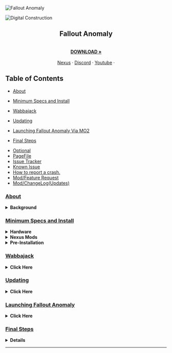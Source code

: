 <a name="falloutanomalymaster"></a>

![Fallout Anomaly](https://github.com/NomadsReach/Test32/assets/144523850/c415a315-09ae-4fd7-985e-59e007b32493)

![Digital Construction](https://www.fg-a.com/under-construction/digital-construction.gif)

<h2 style="text-align:center;">Fallout Anomaly</h2>

<p align="center">
  <br />
  <a href="https://github.com/NomadsReach/Fallout-Anomaly"><strong>DOWNLOAD »</strong></a>
  <br />
  <br />
  <a href="https://www.nexusmods.com/fallout4/mods/74075">Nexus</a>
  ·
  <a href="https://discord.gg/MpaKxpkYw3">Discord</a>
  ·
  <a href="https://www.youtube.com/channel/UCowoMPzQU_WfQcNp6bMj1zg">Youtube</a>
  ·
</p>


<!-- Table of Contents -->

  ## Table of Contents
  
  - [About](#about)
  - [Minimum Specs and Install](#minimum-specs-and-install)
  - [Wabbajack](#wabbajack)
  - [Updating](#updating)
  - [Launching Fallout Anomaly Via MO2](#launching-fallout-anomaly)
  - [Final Steps](#final-steps)

    <li><a href="https://github.com/NomadsReach/Fallout-Anomaly/blob/master/Optional.md">Optional</a>
    <li><a href="https://github.com/NomadsReach/Fallout-Anomaly/blob/master/PageFile.md">PageFile</a>
    <li><a href="https://github.com/NomadsReach/Fallout-Anomaly/blob/master/Issue%20Tracker.md">Issue Tracker</a>
    <li><a href="https://github.com/NomadsReach/Fallout-Anomaly/blob/master/Known%20Issue.md">Known Issue</a>
    <li><a href="https://github.com/NomadsReach/Fallout-Anomaly/blob/master/What%20to%20do%20if%20you%20crash.md">How to report a crash.</a>
    <li><a href="https://github.com/NomadsReach/Fallout-Anomaly/issues/new/choose">Mod/Feature Request</a>
    <li><a href="https://github.com/NomadsReach/Fallout-Anomaly/blob/master/CHANGELOG.md">Mod/ChangeLog(Updates)</a>
      

  
  ### <strong><ins>About</strong></ins>
<details>
  <summary><strong>Background</strong></summary>
    
  * The S.T.A.L.K.E.R. series, developed by Ukrainian game studio GSC Game World, has long been hailed for its masterful blend of survival horror, open-world exploration, and atmospheric storytelling. Set in the Chernobyl Exclusion Zone, these games create a sense of dread and unease, making players question their every step in the desolate wasteland. Fallout 4, on the other hand, is renowned for its vast open world and role-playing elements, set in a retro-futuristic post-apocalyptic America.
  
  * We recognized the opportunity to combine the strengths of both worlds. Drawing inspiration from the bleak and perilous world of S.T.A.L.K.E.R. and leveraging the expansive sandbox of Fallout 4, we embarked on a mission to create a modlist that would redefine the Fallout experience. The result is a remarkable fusion of the two franchises, offering a unique blend of survival, exploration, and storytelling.
  
  <ins>To put it simply, we plan to combine the two.</ins>

  Find the entire mod list here: [Load Order Libary](https://loadorderlibrary.com/lists/fallout-anomaly-049)
</details>


### <ins><strong>Minimum Specs and Install</ins></strong>
<details>
  <summary><strong>Hardware</strong></summary>

- CPU: A modern CPU with at least 6 cores and a clock speed of 3GHz.
- RAM: Aim for 16GB, but 32GB is even better.
- Video Card: At least 4GB of memory, ideally 6GB.
- OS: Windows 10/11 (64-bit).
- Free Disk Space: At least 300GB, preferably on an SSD for optimal performance.

</details>

<details>
  <summary><strong>Nexus Mods</strong></summary>

  ---

  * **While not mandatory, Nexus Premium is strongly advised as it streamlines the mod download and installation process, saving you time. By opting for Nexus Premium, you'll enjoy uncapped download speeds and won't have to manually approve each download. This is a restriction from the Nexus website itself and is not a limitation imposed by Fallout Anomaly.**

  ---

  [![Nexus Premium](https://i.imgur.com/YoGR9F6.png)](https://next.nexusmods.com/premium)

  **Click above to be directed to the Nexus website.**
</details>


<details>
  <summary><strong>Pre-Installation</strong></summary>

- [Microsoft Visual C++ x64 and x86](https://learn.microsoft.com/en-US/cpp/windows/latest-supported-vc-redist?view=msvc-170) - **Must be installed!**
- [NET Framework 4.6.2](https://dotnet.microsoft.com/en-us/download/dotnet-framework/thank-you/net462-web-installer) - **Must be installed!**
- [Vanilla Game Folder](https://www.youtube.com/watch?v=zwTJ3jImCiQ&t=1s) - **Please see the video below.**
- [PageFile Setup](https://github.com/NomadsReach/Fallout-Anomaly/blob/master/PageFile.md) - **Please click the blue link for instructions. This step is very important.**

[![](https://img.youtube.com/vi/zwTJ3jImCiQ/0.jpg)](https://www.youtube.com/watch?v=zwTJ3jImCiQ)

---

<h3><b>Finally make sure to uninstall the HD texture pack. It is highly flawed and we have much better options.</b></h3>

---

1. Open Steam
2. Navigate to your Library
3. Right-click on Fallout  
4. Select Properties
5. Go to the DLC tab
6. Uncheck "Fallout 4 - High Resolution Texture Pack"

<img src="https://github.com/NomadsReach/Test32/assets/144523850/253e48f8-e921-4ead-a813-bc295ca68145" alt="Fallout Image" style="float: right; margin-left: 15px;" width="400">

</details>


</details>

### <ins><strong>Wabbajack<strong></ins>
  <details>
  <summary><strong>Click Here</strong></summary>
    
<ins><strong>Wabbajack Installation Guide for Fallout Anomaly</ins><strong>

---

To begin, ensure that Wabbajack is installed on your system. It's crucial to install it in a location separate from your typical profile folder to avoid errors. You can download Wabbajack from the following link: [Wabbajack](https://www.wabbajack.org/). For example, you might choose to install it in C:\Wabbajack.

Once Wabbajack is successfully installed, create a new folder dedicated to Fallout Anomaly. For instance, you can create a folder at C:\Fallout Anomaly.

The next step involves downloading the mod list. You have two options to accomplish this:

1. **Direct Download:** Visit our Nexus page to download the mod list directly.

2. **Wabbajack GUI:** Alternatively, within the Wabbajack GUI, select Fallout 4, navigate to the "Unofficial" section, and then locate Fallout Anomaly. Click on the play button to initiate the download.

3. After completing either of the above steps, locate the Fallout Anomaly folder you created earlier. This folder will serve as the "Modlist installation location.

4. Click the "Go" button within Wabbajack to begin the download and installation process. Wabbajack will now proceed to install Fallout Anomaly according to the specified mod list.
   
---

<h3><ins></ins>Problems with Wabbajack</ins></h3>

---

There are various scenarios where Wabbajack may encounter errors. Here are some common issues and their solutions:

- **Could not download MOD:** If certain mods fail to download, You can manually download them from their source and place the archived folder in the downloads folder of where your Wabbjack is downloading to. 

- **Mod is not a whitelisted download:** This error can occur when the modlist is updated or the mod link no longer works. Check for updates and wait for a new release if necessary. 

- **Wabbajack could not find my game folder:** Wabbajack will not work with a pirated version of the game. Ensure you own the game on Steam and follow the pre-installation steps accordingly.
</details>


</details>

### <ins><strong>Updating<strong></ins>
  <details>
  <summary><strong>Click Here</strong></summary>

The Fallout Anomaly team will notify you in advance of any upcoming updates via Discord and Nexus. **Always remember to backup your saves or start a new game after updating.**

During the update process, Wabbajack will delete all files that are not part of the Modlist from the previous update. **This includes any additional mods you have installed on your own. Your saves will be preserved unless there is a specific reason provided to start a new save, which we will communicate to you. The decision to update is entirely up to you and is not mandatory.**

The changelog for each update can be located [here](https://github.com/NomadsReach/Fallout-Anomaly/blob/master/CHANGELOG.md).

Updating is similar to installing. Simply ensure to select the same path and check the "overwrite existing Modlist" button.

</details>

### <ins><strong>Launching Fallout Anomaly<strong></ins>
  <details>
  <summary><strong>Click Here</strong></summary>
    Before launching Fallout Anomaly, we will open BethINI to verify your display settings are set correctly. To do so, head to your newly installed Fallout Anomaly folder and locate the tools folder. (E:\ModLists\Anomaly 4.6\tools) Inside this folder, please locate "BethINI" and launch it from here. <strong>It is essential you <ins>DO NOT</ins> change anything here but your display resolution.</strong> The inis have been optimized for the best usage of Fallout Anomaly and your PC. Changing any other settings can cause crashing, visual issues, or worse performance. Upon completing this step please hit save in BethINI and close the program. Go back to the main Anomaly folder and launch mod organizer.exe
  </p>

![step1](https://github.com/NomadsReach/Fallout-Anomaly/assets/144523850/838bcff7-50ec-47b1-a4fb-287034f7cc53)
![save2](https://github.com/NomadsReach/Fallout-Anomaly/assets/144523850/b783d988-bdfa-4dc6-81b8-d6930e54f4f0)
![Step3](https://github.com/NomadsReach/Fallout-Anomaly/assets/144523850/decac86a-df39-467f-a5db-813f99e404e0)

  

  <p>
    Upon launching Mod Organizer 2 (MO2), you may initially feel overwhelmed by the interface. However, we have streamlined the entire process for your convenience. In the top right corner, you will find several options such as F4SE, ENB Manager, and Crash Scanner. We will discuss these options in more detail later on. At this point, you are ready to launch the game.


  <details>
    <summary><h3>F4SE</h3></summary>
    
    
  * F4SE is Fallout 4 Script Extender. This program is the lifeline of most mods for Fallout and will be used to launch Fallout Anomaly.
    
    ![F4SE](https://github.com/NomadsReach/Fallout-Anomaly/assets/144523850/9e575f2d-2cc1-4f64-a671-9bbe586d3e4e)


    

</details>

### <ins><strong>Crash Reporting<strong></ins>
  <details>
   
  * A simple tool for scanning your Buffout 4 crash logs, game and mod files. Automatically detects problems in around 250 different cases. GUI included.
    Previously known as Crash Log Auto Scanner (CLAS) Nexus [Link](https://www.nexusmods.com/fallout4/mods/56255?tab=description)

    Due to how large of a mod list is and just how buggy Fallout 4 is in general we are bound to run into crashes, but thankfully we have some of the best modders to help us with these issues. If you run into a crash please follow the steps below. if it does not please open a ticket on the discord or here on the github under bug reports.

* Step 1: Open up Mod Organizer and click on Crash Report in the top right. Ensure the program looks just like the picture below.

---
  ![image](https://github.com/NomadsReach/Fallout-Anomaly/assets/144523850/e1dfc913-89c2-40d6-8420-167047d57f3f)

---

* Step 2 Click Scan Crash Logs and let the command run. 
---
![image](https://github.com/NomadsReach/Fallout-Anomaly/assets/144523850/3824d824-2229-4fac-9b5e-81c98b4bbf6c)
---

* Step 3: Attach your crash log to the report page, click [here](https://github.com/NomadsReach/Fallout-Anomaly/issues/new/choose) and click "Get started" under bug report.

---

![image](https://github.com/NomadsReach/Fallout-Anomaly/assets/144523850/88097133-f429-4cc5-984c-f3200e08567c)

---

* Step 4: After making your report you can close out of the CLAS and follow the prompt of the crash reporter tool you opened in Step 1.

![image](https://github.com/NomadsReach/Fallout-Anomaly/assets/144523850/135519ea-c357-4658-afa4-fa266abd3a2b)

---




   </details>  
   <details>
    <summary><h3>ENB Manager</h3></summary>

  <li>Fallout Anomaly includes a dedicated manager to assist you in selecting your preferred ENB preset. Traditionally, changing ENBs requires manual file removal, but we have streamlined this process into a simple program. To access ENB Manager, simply click on the icon located in the top-right corner of Mod Organizer.</li>
  <li><strong>Note:</strong> ENBSeries (or ENB) is a post-processing suite developed and maintained by <a href="http://enbdev.com/">Boris Voronstov</a>. It introduces numerous enhancements and features to games that are not available in the vanilla game.</li>
</ul>

## <ins>To change your ENB preset, follow these steps:</ins>


  <li>Open ENB Manager.</li>
  <li>Ensure that your DLL is checked off in green. If you encounter an error here, please visit <a href="http://enbdev.com/download_mod_fallout4.html">here</a> to download the latest release. Open the wrapper folder and place "D3D11.DLL & d3dcompiler_46.dll" into the "Stock Folder" of the main Fallout Anomaly root folder.</li>
  <li>Navigate to the Preset section in Toll's ENB Manager - NOTE: If you do not see a preset click add preset and locate them in Fallout Anomaly 4.9\Stock Folder\ENBS.</li>
  <li>Select one of the options below and close the manager.</li>
  <li>Any screenshots will be copied into the application for your viewing under the screenshot section.</li>
  <li>To add your own preset, click "Add new preset" under the preset section!</li>

  ![ENB1](https://github.com/NomadsReach/Fallout-Anomaly/assets/144523850/c63d4d5d-55c9-4f52-b24c-d4877edc867c)
  ![ENB2](https://github.com/NomadsReach/Fallout-Anomaly/assets/144523850/a4d66cfc-192e-450d-9b08-f7e10458679a)
  ![ENB4](https://github.com/NomadsReach/Fallout-Anomaly/assets/144523850/382a021e-fa16-450a-834e-ff78c06d5dfc)
  ![enb5](https://github.com/NomadsReach/Fallout-Anomaly/assets/144523850/8d1d9873-73ca-409e-9e44-b8bf85ef811a)

  * Click save and then enable your new preset. You can now close the manager and start your game. Please see [Here](https://www.nexusmods.com/fallout4/mods/45830) for more guidance.



Thank you to <a href="http://enbdev.com/">Boris</a> for ENB and <a href="https://www.nexusmods.com/skyrimspecialedition/users/92622203">Toll for ENB Manager!

  </details>

</details>

### <ins><strong>Final Steps<strong></ins>

<details>
  <summary><strong>Click Here</strong></summary>
  
  See [Here](https://github.com/NomadsReach/Fallout-Anomaly/blob/master/Optional.md) for our optional mods and 21:9 32:9 support. (PENDING IMPLEMENTATION 02/2024) 🚧🚧🚧

  See [Here](https://github.com/NomadsReach/Fallout-Anomaly/blob/master/Performance.md) for extra performance options. (PENDING IMPLEMENTATION 02/2024) 🚧🚧🚧

  See [Here](https://github.com/NomadsReach/Fallout-Anomaly/blob/master/Known%20Issue.md) for known issues. (PENDING IMPLEMENTATION 02/2024) 🚧🚧🚧

  See [Here](https://github.com/NomadsReach/Fallout-Anomaly/blob/master/Issue%20Tracker.md) to make a bug report.

  See [Here](https://github.com/NomadsReach/Fallout-Anomaly/issues/new/choose) to make a mod/feature request.

* Once you're in the game, please navigate through the menus by selecting "Yes" or "No." Allow a few minutes for all scripts to load after this process.

* Once you've completed the above steps, please follow these instructions:

    * **Step 1:** Press ESC and access the MCM Settings Manager.
    ![Click here to view Step 1](https://github.com/NomadsReach/Fallout-Anomaly/assets/144523850/eb6ebe41-ab0c-426c-969c-8b89ac1c0fbc)

    * **Step 2:** Click on "Apply" on the settings slot called "Fallout Anomaly Settings Manager" Save your game and reload from the save you just created.
    ![Step2](https://raw.githubusercontent.com/NomadsReach/Fallout-Anomaly/main/assets/144523850/fe31279d-599b-4e5c-9afe-e78036dc8b90)

    * **Step 3:** Save your game and then reload it.

    * **Step 4:** If your HUD doesn't update, reopen the MCM menu, navigate to FallUI HUD, and apply the S.T.A.L.K.E.R. HUD. Save your settings, reload the game, and enjoy the changes.
    ![Click here to view Step 4](https://github.com/NomadsReach/Fallout-Anomaly/assets/144523850/a55eb271-2113-4349-82be-926aafad343c)


</details>

  
 

  <!-- Add your final steps here -->

</details>

<hr>
